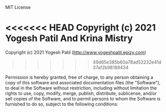 MIT License

<<<<<<< HEAD
Copyright (c) 2021 Yogesh Patil And Krina Mistry
=======
Copyright (c) 2021 Yogesh Patil (http://www.yogeshpatil.epizy.com)
>>>>>>> 49d65e385b60a78ad52232e41d37af2b98189434

Permission is hereby granted, free of charge, to any person obtaining a copy of this software and associated documentation files (the "Software"), to deal in the Software without restriction, including without limitation the rights to use, copy, modify, merge, publish, distribute, sublicense, and/or sell copies of the Software, and to permit persons to whom the Software is furnished to do so, subject to the following conditions:



